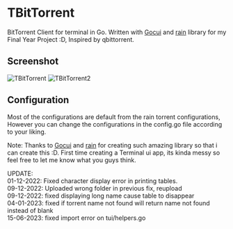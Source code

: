 # TBitTorrent

BitTorrent Client for terminal in Go. Written with [Gocui](https://github.com/jroimartin/gocui) and [rain](https://github.com/cenkalti/rain) library for my Final Year Project :D, Inspired by qbittorrent.


## Screenshot

![TBitTorrent](tbittorrent.PNG)
![TBitTorrent2](tbittorrent2.PNG)


## Configuration


Most of the configurations are default from the rain torrent configurations, However you can change the configurations in the config.go file according to your liking. 


Note:
Thanks to [Gocui](https://github.com/jroimartin/gocui) and [rain](https://github.com/cenkalti/rain) for creating such amazing library so that i can create this :D. First time creating a Terminal ui app, its kinda messy so feel free to let me know what you guys think.

UPDATE:<br />
01-12-2022: Fixed character display error in printing tables.<br />
09-12-2022: Uploaded wrong folder in previous fix, reupload<br />
09-12-2022: fixed displaying long name cause table to disappear<br />
04-01-2023: fixed if torrent name not found will return name not found instead of blank<br />
15-06-2023: fixed import error on tui/helpers.go<br />
